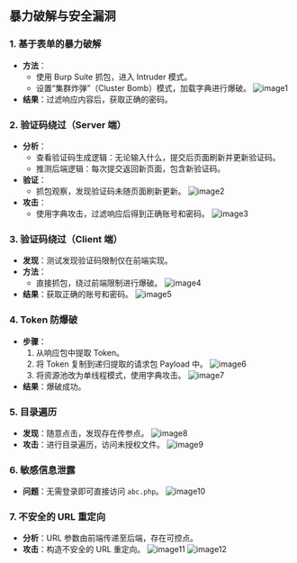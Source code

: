 ## 暴力破解与安全漏洞

### 1. 基于表单的暴力破解
- **方法**：
  - 使用 Burp Suite 抓包，进入 Intruder 模式。
  - 设置“集群炸弹”（Cluster Bomb）模式，加载字典进行爆破。
  ![image1](/pikachu/images/image1.png)
- **结果**：过滤响应内容后，获取正确的密码。

### 2. 验证码绕过（Server 端）
- **分析**：
  - 查看验证码生成逻辑：无论输入什么，提交后页面刷新并更新验证码。
  - 推测后端逻辑：每次提交返回新页面，包含新验证码。
- **验证**：
  - 抓包观察，发现验证码未随页面刷新更新。
  ![image2](/pikachu/images/image2.png)
- **攻击**：
  - 使用字典攻击，过滤响应后得到正确账号和密码。
  ![image3](/pikachu/images/image3.png)

### 3. 验证码绕过（Client 端）
- **发现**：测试发现验证码限制仅在前端实现。
- **方法**：
  - 直接抓包，绕过前端限制进行爆破。
  ![image4](/pikachu/images/image4.png)
- **结果**：获取正确的账号和密码。
  ![image5](/pikachu/images/image5.png)

### 4. Token 防爆破
- **步骤**：
  1. 从响应包中提取 Token。
  2. 将 Token 复制到递归提取的请求包 Payload 中。
     ![image6](/pikachu/images/image6.png)
  3. 将资源池改为单线程模式，使用字典攻击。
     ![image7](/pikachu/images/image7.png)
- **结果**：爆破成功。

### 5. 目录遍历
- **发现**：随意点击，发现存在传参点。
  ![image8](/pikachu/images/image8.png)
- **攻击**：进行目录遍历，访问未授权文件。
  ![image9](/pikachu/images/image9.png)

### 6. 敏感信息泄露
- **问题**：无需登录即可直接访问 `abc.php`。
  ![image10](/pikachu/images/image10.png)

### 7. 不安全的 URL 重定向
- **分析**：URL 参数由前端传递至后端，存在可控点。
- **攻击**：构造不安全的 URL 重定向。
  ![image11](/pikachu/images/image11.png)
  ![image12](/pikachu/images/image12.png)
